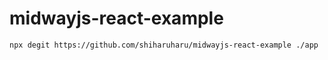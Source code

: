 # midwayjs-react-example

```bash
npx degit https://github.com/shiharuharu/midwayjs-react-example ./app
```
